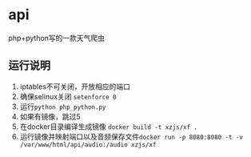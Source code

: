 # api
php+python写的一款天气爬虫

## 运行说明
1. iptables不可关闭，开放相应的端口
2. 确保selinux关闭 `setenforce 0`
3. 运行`python php_python.py`
4. 如果有镜像，跳过5
5. 在docker目录编译生成镜像 `docker build -t xzjs/xf . `
6. 运行镜像并映射端口以及音频保存文件`docker run -p 8080:8080 -t -v /var/www/html/api/audio:/audio xzjs/xf`